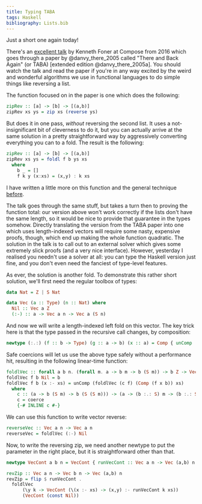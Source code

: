 ```yaml
---
title: Typing TABA
tags: Haskell
bibliography: Lists.bib
---
```


Just a short one again today!

There's an [excellent talk](https://www.youtube.com/watch?v=u_OsUlwkmBQ) by
Kenneth Foner at Compose from 2016 which goes through a paper by
@danvy_there_2005 called "There and Back Again" (or TABA) [extended edition @danvy_there_2005a].
You should watch the talk and read the paper if you're in any way excited by the
weird and wonderful algorithms we use in functional languages to do simple
things like reversing a list.

The function focused on in the paper is one which does the following:

```haskell
zipRev :: [a] -> [b] -> [(a,b)]
zipRev xs ys = zip xs (reverse ys)
```

But does it in one pass, *without* reversing the second list.
It uses a not-insignificant bit of cleverness to do it, but you can actually
arrive at the same solution in a pretty straightforward way by aggressively
converting everything you can to a fold.
The result is the following:

```haskell
zipRev :: [a] -> [b] -> [(a,b)]
zipRev xs ys = foldl f b ys xs
  where
    b _ = []
    f k y (x:xs) = (x,y) : k xs
```

I have written a little more on this function and the general technique
[before](2019-05-08-list-manipulation-tricks.html#there-and-back-again).

The talk goes through the same stuff, but takes a turn then to proving the
function total: our version above won't work correctly if the lists don't have
the same length, so it would be nice to provide that guarantee in the types
somehow.
Directly translating the version from the TABA paper into one which uses
length-indexed vectors will require some nasty, expensive proofs, though, which
end up making the whole function quadratic.
The solution in the talk is to call out to an external solver which gives some
extremely slick proofs (and a very nice interface).
However, yesterday I realised you needn't use a solver at all: you can type the
Haskell version just fine, and you don't even need the fanciest of type-level
features.

As ever, the solution is another fold.
To demonstrate this rather short solution, we'll first need the regular toolbox
of types:

```haskell
data Nat = Z | S Nat

data Vec (a :: Type) (n :: Nat) where
  Nil :: Vec a Z
  (:-) :: a -> Vec a n -> Vec a (S n)
```

And now we will write a length-indexed left fold on this vector.
The key trick here is that the type passed in the recursive call changes, by
composition:

```haskell
newtype (:.:) (f :: b -> Type) (g :: a -> b) (x :: a) = Comp { unComp :: f (g x) }
```

Safe coercions will let us use the above type safely without a performance hit,
resulting in the following linear-time function:

```haskell
foldlVec :: forall a b n. (forall m. a -> b m -> b (S m)) -> b Z -> Vec a n -> b n
foldlVec f b Nil = b
foldlVec f b (x :- xs) = unComp (foldlVec (c f) (Comp (f x b)) xs)
  where
    c :: (a -> b (S m) -> b (S (S m))) -> (a -> (b :.: S) m -> (b :.: S) (S m))
    c = coerce
    {-# INLINE c #-}
```

We can use this function to write vector reverse:

```haskell
reverseVec :: Vec a n -> Vec a n
reverseVec = foldlVec (:-) Nil
```

Now, to write the reversing zip, we need another newtype to put the parameter in
the right place, but it is straightforward other than that.

```haskell
newtype VecCont a b n = VecCont { runVecCont :: Vec a n -> Vec (a,b) n }

revZip :: Vec a n -> Vec b n -> Vec (a,b) n
revZip = flip $ runVecCont . 
  foldlVec
      (\y k -> VecCont (\(x :- xs) -> (x,y) :- runVecCont k xs))
      (VecCont (const Nil))
```
